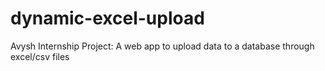 # dynamic-excel-upload
Avysh Internship Project: A web app to upload data to a database through excel/csv files
